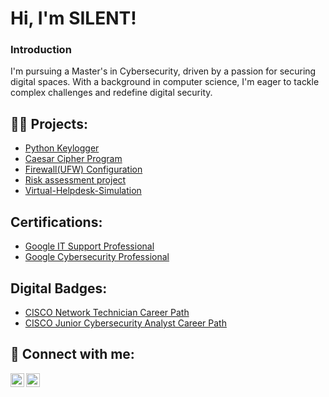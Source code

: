 <h1>Hi, I'm SILENT!</h1>

<h3>Introduction</h3>
I'm pursuing a Master's in Cybersecurity, driven by a passion for securing digital spaces. With a background in computer science, I'm eager to tackle complex challenges and redefine digital security.

<h2>👨‍💻  Projects:</h2>

- [Python Keylogger](https://github.com/SilentMuchaz/Python-Keylogger)
- [Caesar Cipher Program](https://github.com/SilentMuchaz/Caesar-Cipher-Program)
- [Firewall(UFW) Configuration](https://github.com/SilentMuchaz/Configure-a-Firewall-UFW-)
- [Risk assessment project](https://github.com/SilentMuchaz/Risk-assessment-project)
- [Virtual-Helpdesk-Simulation ](https://github.com/SilentMuchaz/Virtual-Helpdesk-Simulation)

<h2>Certifications:</h2>

- [Google IT Support Professional](https://coursera.org/share/5c8a5cc3bd4922ca14b28063edf20312)
- [Google Cybersecurity Professional](https://coursera.org/share/2521e7566e8decb3d3a5a1a7cf951c7b)

<h2>Digital Badges:</h2>

- [CISCO Network Technician Career Path](https://www.credly.com/badges/9fe4df8e-9df3-48cd-bf5d-5661adb8e1da/public_url)
- [CISCO Junior Cybersecurity Analyst Career Path](https://www.credly.com/badges/07e8a2fa-3b1d-4b91-b9c4-14b1dff12e91/public_url)



<h2> 🤳 Connect with me:</h2>

[<img align="left" alt="silent | LinkedIn" width="22px" src="https://cdn.jsdelivr.net/npm/simple-icons@v3/icons/linkedin.svg" />][linkedin]
[<img align="left" alt="silent | Instagram" width="22px" src="https://cdn.jsdelivr.net/npm/simple-icons@v3/icons/instagram.svg" />][instagram]


[instagram]: https://www.instagram.com/_silento.m_/
[linkedin]: https://www.linkedin.com/in/silent-mucharira

<!--
**SilentMuchaz/SilentMuchaz** is a ✨ _special_ ✨ repository because its `README.md` (this file) appears on your GitHub profile.

Here are some ideas to get you started:

- 🔭 I’m currently working on ...
- 🌱 I’m currently learning ...
- 👯 I’m looking to collaborate on ...
- 🤔 I’m looking for help with ...
- 💬 Ask me about ...
- 📫 How to reach me: ...
- 😄 Pronouns: ...
- ⚡ Fun fact: ...
-->

